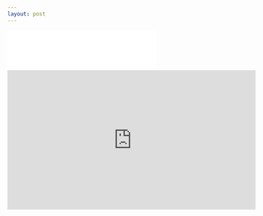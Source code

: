```yaml
---
layout: post
---
```


<!--![beeline](images/nav_img/beeline/logo.png)-->
<iframe style="background:#FFFFFF,webkit-border-radius:35px" width="335" height="90" src="images/nav_img/beeline/logo.png" frameborder="0"></iframe>

<iframe width="560" height="315" src="https://www.youtube.com/embed/11xgbRLFP0o?start=18" frameborder="0"  allowfullscreen></iframe>
<!--
    0. logo
    1. panel
    2. features
    3. installation
    4. app view
    -->